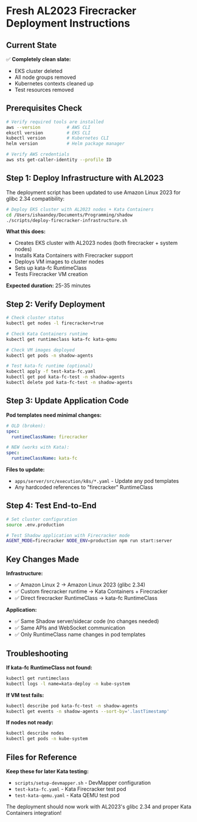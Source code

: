 # Fresh AL2023 Firecracker Deployment Instructions

## Current State
✅ **Completely clean slate:**
- EKS cluster deleted
- All node groups removed
- Kubernetes contexts cleaned up
- Test resources removed

## Prerequisites Check
```bash
# Verify required tools are installed
aws --version          # AWS CLI
eksctl version         # EKS CLI
kubectl version        # Kubernetes CLI
helm version           # Helm package manager

# Verify AWS credentials
aws sts get-caller-identity --profile ID
```

## Step 1: Deploy Infrastructure with AL2023

The deployment script has been updated to use Amazon Linux 2023 for glibc 2.34 compatibility:

```bash
# Deploy EKS cluster with AL2023 nodes + Kata Containers
cd /Users/ishaandey/Documents/Programming/shadow
./scripts/deploy-firecracker-infrastructure.sh
```

**What this does:**
- Creates EKS cluster with AL2023 nodes (both firecracker + system nodes)
- Installs Kata Containers with Firecracker support
- Deploys VM images to cluster nodes
- Sets up kata-fc RuntimeClass
- Tests Firecracker VM creation

**Expected duration:** 25-35 minutes

## Step 2: Verify Deployment

```bash
# Check cluster status
kubectl get nodes -l firecracker=true

# Check Kata Containers runtime
kubectl get runtimeclass kata-fc kata-qemu

# Check VM images deployed
kubectl get pods -n shadow-agents

# Test kata-fc runtime (optional)
kubectl apply -f test-kata-fc.yaml
kubectl get pod kata-fc-test -n shadow-agents
kubectl delete pod kata-fc-test -n shadow-agents
```

## Step 3: Update Application Code

**Pod templates need minimal changes:**
```yaml
# OLD (broken):
spec:
  runtimeClassName: firecracker

# NEW (works with Kata):
spec:
  runtimeClassName: kata-fc
```

**Files to update:**
- `apps/server/src/execution/k8s/*.yaml` - Update any pod templates
- Any hardcoded references to "firecracker" RuntimeClass

## Step 4: Test End-to-End

```bash
# Set cluster configuration
source .env.production

# Test Shadow application with Firecracker mode
AGENT_MODE=firecracker NODE_ENV=production npm run start:server
```

## Key Changes Made

**Infrastructure:**
- ✅ Amazon Linux 2 → Amazon Linux 2023 (glibc 2.34)
- ✅ Custom firecracker runtime → Kata Containers + Firecracker
- ✅ Direct firecracker RuntimeClass → kata-fc RuntimeClass

**Application:**
- ✅ Same Shadow server/sidecar code (no changes needed)
- ✅ Same APIs and WebSocket communication
- ✅ Only RuntimeClass name changes in pod templates

## Troubleshooting

**If kata-fc RuntimeClass not found:**
```bash
kubectl get runtimeclass
kubectl logs -l name=kata-deploy -n kube-system
```

**If VM test fails:**
```bash
kubectl describe pod kata-fc-test -n shadow-agents
kubectl get events -n shadow-agents --sort-by='.lastTimestamp'
```

**If nodes not ready:**
```bash
kubectl describe nodes
kubectl get pods -n kube-system
```

## Files for Reference

**Keep these for later Kata testing:**
- `scripts/setup-devmapper.sh` - DevMapper configuration 
- `test-kata-fc.yaml` - Kata Firecracker test pod
- `test-kata-qemu.yaml` - Kata QEMU test pod

The deployment should now work with AL2023's glibc 2.34 and proper Kata Containers integration!